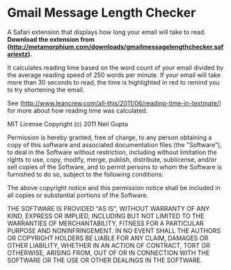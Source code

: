 Gmail Message Length Checker
============================

A Safari extension that displays how long your email will take to read. **Download the extension from (http://metamorphium.com/downloads/gmailmessagelengthchecker.safariextz).**

It calculates reading time based on the word count of your email divided by the average reading speed of 250 words per minute. If your email will take more than 30 seconds to read, the time is highlighted in red to remind you to try shortening the email.

See (http://www.leancrew.com/all-this/2011/06/reading-time-in-textmate/) for more about how reading time was calculated.

MIT License
Copyright (c) 2011 Neil Gupta

Permission is hereby granted, free of charge, to any person obtaining a copy of this software and associated documentation files (the "Software"), to deal in the Software without restriction, including without limitation the rights to use, copy, modify, merge, publish, distribute, sublicense, and/or sell copies of the Software, and to permit persons to whom the Software is furnished to do so, subject to the following conditions:

The above copyright notice and this permission notice shall be included in all copies or substantial portions of the Software.

THE SOFTWARE IS PROVIDED "AS IS", WITHOUT WARRANTY OF ANY KIND, EXPRESS OR IMPLIED, INCLUDING BUT NOT LIMITED TO THE WARRANTIES OF MERCHANTABILITY, FITNESS FOR A PARTICULAR PURPOSE AND NONINFRINGEMENT. IN NO EVENT SHALL THE AUTHORS OR COPYRIGHT HOLDERS BE LIABLE FOR ANY CLAIM, DAMAGES OR OTHER LIABILITY, WHETHER IN AN ACTION OF CONTRACT, TORT OR OTHERWISE, ARISING FROM, OUT OF OR IN CONNECTION WITH THE SOFTWARE OR THE USE OR OTHER DEALINGS IN THE SOFTWARE.
